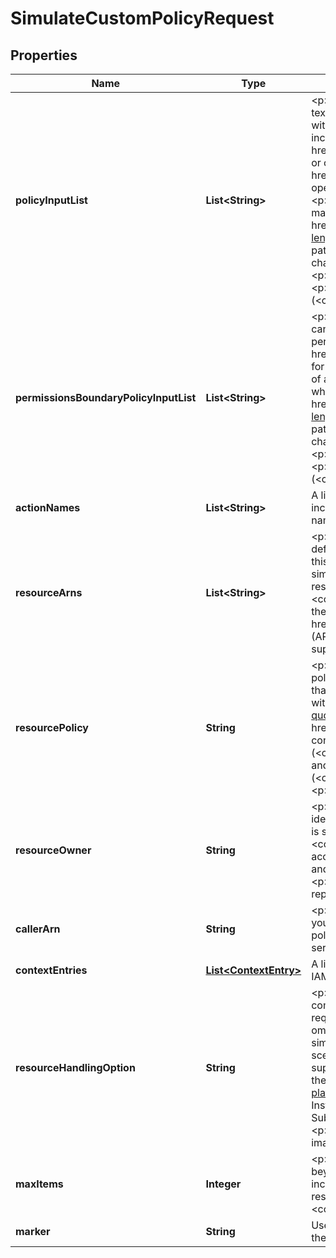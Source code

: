 

# SimulateCustomPolicyRequest


## Properties

| Name | Type | Description | Notes |
|------------ | ------------- | ------------- | -------------|
|**policyInputList** | **List&lt;String&gt;** | &lt;p&gt;A list of policy documents to include in the simulation. Each document is specified as a string containing the complete, valid JSON text of an IAM policy. Do not include any resource-based policies in this parameter. Any resource-based policy must be submitted with the &lt;code&gt;ResourcePolicy&lt;/code&gt; parameter. The policies cannot be \&quot;scope-down\&quot; policies, such as you could include in a call to &lt;a href&#x3D;\&quot;https://docs.aws.amazon.com/IAM/latest/APIReference/API_GetFederationToken.html\&quot;&gt;GetFederationToken&lt;/a&gt; or one of the &lt;a href&#x3D;\&quot;https://docs.aws.amazon.com/IAM/latest/APIReference/API_AssumeRole.html\&quot;&gt;AssumeRole&lt;/a&gt; API operations. In other words, do not use policies designed to restrict what a user can do while using the temporary credentials.&lt;/p&gt; &lt;p&gt;The maximum length of the policy document that you can pass in this operation, including whitespace, is listed below. To view the maximum character counts of a managed policy with no whitespaces, see &lt;a href&#x3D;\&quot;https://docs.aws.amazon.com/IAM/latest/UserGuide/reference_iam-quotas.html#reference_iam-quotas-entity-length\&quot;&gt;IAM and STS character quotas&lt;/a&gt;.&lt;/p&gt; &lt;p&gt;The &lt;a href&#x3D;\&quot;http://wikipedia.org/wiki/regex\&quot;&gt;regex pattern&lt;/a&gt; used to validate this parameter is a string of characters consisting of the following:&lt;/p&gt; &lt;ul&gt; &lt;li&gt; &lt;p&gt;Any printable ASCII character ranging from the space character (&lt;code&gt;\\u0020&lt;/code&gt;) through the end of the ASCII character range&lt;/p&gt; &lt;/li&gt; &lt;li&gt; &lt;p&gt;The printable characters in the Basic Latin and Latin-1 Supplement character set (through &lt;code&gt;\\u00FF&lt;/code&gt;)&lt;/p&gt; &lt;/li&gt; &lt;li&gt; &lt;p&gt;The special characters tab (&lt;code&gt;\\u0009&lt;/code&gt;), line feed (&lt;code&gt;\\u000A&lt;/code&gt;), and carriage return (&lt;code&gt;\\u000D&lt;/code&gt;)&lt;/p&gt; &lt;/li&gt; &lt;/ul&gt; |  |
|**permissionsBoundaryPolicyInputList** | **List&lt;String&gt;** | &lt;p&gt;The IAM permissions boundary policy to simulate. The permissions boundary sets the maximum permissions that an IAM entity can have. You can input only one permissions boundary when you pass a policy to this operation. For more information about permissions boundaries, see &lt;a href&#x3D;\&quot;https://docs.aws.amazon.com/IAM/latest/UserGuide/access_policies_boundaries.html\&quot;&gt;Permissions boundaries for IAM entities&lt;/a&gt; in the &lt;i&gt;IAM User Guide&lt;/i&gt;. The policy input is specified as a string that contains the complete, valid JSON text of a permissions boundary policy.&lt;/p&gt; &lt;p&gt;The maximum length of the policy document that you can pass in this operation, including whitespace, is listed below. To view the maximum character counts of a managed policy with no whitespaces, see &lt;a href&#x3D;\&quot;https://docs.aws.amazon.com/IAM/latest/UserGuide/reference_iam-quotas.html#reference_iam-quotas-entity-length\&quot;&gt;IAM and STS character quotas&lt;/a&gt;.&lt;/p&gt; &lt;p&gt;The &lt;a href&#x3D;\&quot;http://wikipedia.org/wiki/regex\&quot;&gt;regex pattern&lt;/a&gt; used to validate this parameter is a string of characters consisting of the following:&lt;/p&gt; &lt;ul&gt; &lt;li&gt; &lt;p&gt;Any printable ASCII character ranging from the space character (&lt;code&gt;\\u0020&lt;/code&gt;) through the end of the ASCII character range&lt;/p&gt; &lt;/li&gt; &lt;li&gt; &lt;p&gt;The printable characters in the Basic Latin and Latin-1 Supplement character set (through &lt;code&gt;\\u00FF&lt;/code&gt;)&lt;/p&gt; &lt;/li&gt; &lt;li&gt; &lt;p&gt;The special characters tab (&lt;code&gt;\\u0009&lt;/code&gt;), line feed (&lt;code&gt;\\u000A&lt;/code&gt;), and carriage return (&lt;code&gt;\\u000D&lt;/code&gt;)&lt;/p&gt; &lt;/li&gt; &lt;/ul&gt; |  [optional] |
|**actionNames** | **List&lt;String&gt;** | A list of names of API operations to evaluate in the simulation. Each operation is evaluated against each resource. Each operation must include the service identifier, such as &lt;code&gt;iam:CreateUser&lt;/code&gt;. This operation does not support using wildcards (*) in an action name. |  |
|**resourceArns** | **List&lt;String&gt;** | &lt;p&gt;A list of ARNs of Amazon Web Services resources to include in the simulation. If this parameter is not provided, then the value defaults to &lt;code&gt;*&lt;/code&gt; (all resources). Each API in the &lt;code&gt;ActionNames&lt;/code&gt; parameter is evaluated for each resource in this list. The simulation determines the access result (allowed or denied) of each combination and reports it in the response. You can simulate resources that don&#39;t exist in your account.&lt;/p&gt; &lt;p&gt;The simulation does not automatically retrieve policies for the specified resources. If you want to include a resource policy in the simulation, then you must include the policy as a string in the &lt;code&gt;ResourcePolicy&lt;/code&gt; parameter.&lt;/p&gt; &lt;p&gt;If you include a &lt;code&gt;ResourcePolicy&lt;/code&gt;, then it must be applicable to all of the resources included in the simulation or you receive an invalid input error.&lt;/p&gt; &lt;p&gt;For more information about ARNs, see &lt;a href&#x3D;\&quot;https://docs.aws.amazon.com/general/latest/gr/aws-arns-and-namespaces.html\&quot;&gt;Amazon Resource Names (ARNs)&lt;/a&gt; in the &lt;i&gt;Amazon Web Services General Reference&lt;/i&gt;.&lt;/p&gt; &lt;note&gt; &lt;p&gt;Simulation of resource-based policies isn&#39;t supported for IAM roles.&lt;/p&gt; &lt;/note&gt; |  [optional] |
|**resourcePolicy** | **String** | &lt;p&gt;A resource-based policy to include in the simulation provided as a string. Each resource in the simulation is treated as if it had this policy attached. You can include only one resource-based policy in a simulation.&lt;/p&gt; &lt;p&gt;The maximum length of the policy document that you can pass in this operation, including whitespace, is listed below. To view the maximum character counts of a managed policy with no whitespaces, see &lt;a href&#x3D;\&quot;https://docs.aws.amazon.com/IAM/latest/UserGuide/reference_iam-quotas.html#reference_iam-quotas-entity-length\&quot;&gt;IAM and STS character quotas&lt;/a&gt;.&lt;/p&gt; &lt;p&gt;The &lt;a href&#x3D;\&quot;http://wikipedia.org/wiki/regex\&quot;&gt;regex pattern&lt;/a&gt; used to validate this parameter is a string of characters consisting of the following:&lt;/p&gt; &lt;ul&gt; &lt;li&gt; &lt;p&gt;Any printable ASCII character ranging from the space character (&lt;code&gt;\\u0020&lt;/code&gt;) through the end of the ASCII character range&lt;/p&gt; &lt;/li&gt; &lt;li&gt; &lt;p&gt;The printable characters in the Basic Latin and Latin-1 Supplement character set (through &lt;code&gt;\\u00FF&lt;/code&gt;)&lt;/p&gt; &lt;/li&gt; &lt;li&gt; &lt;p&gt;The special characters tab (&lt;code&gt;\\u0009&lt;/code&gt;), line feed (&lt;code&gt;\\u000A&lt;/code&gt;), and carriage return (&lt;code&gt;\\u000D&lt;/code&gt;)&lt;/p&gt; &lt;/li&gt; &lt;/ul&gt; &lt;note&gt; &lt;p&gt;Simulation of resource-based policies isn&#39;t supported for IAM roles.&lt;/p&gt; &lt;/note&gt; |  [optional] |
|**resourceOwner** | **String** | &lt;p&gt;An ARN representing the Amazon Web Services account ID that specifies the owner of any simulated resource that does not identify its owner in the resource ARN. Examples of resource ARNs include an S3 bucket or object. If &lt;code&gt;ResourceOwner&lt;/code&gt; is specified, it is also used as the account owner of any &lt;code&gt;ResourcePolicy&lt;/code&gt; included in the simulation. If the &lt;code&gt;ResourceOwner&lt;/code&gt; parameter is not specified, then the owner of the resources and the resource policy defaults to the account of the identity provided in &lt;code&gt;CallerArn&lt;/code&gt;. This parameter is required only if you specify a resource-based policy and account that owns the resource is different from the account that owns the simulated calling user &lt;code&gt;CallerArn&lt;/code&gt;.&lt;/p&gt; &lt;p&gt;The ARN for an account uses the following syntax: &lt;code&gt;arn:aws:iam::&lt;i&gt;AWS-account-ID&lt;/i&gt;:root&lt;/code&gt;. For example, to represent the account with the 112233445566 ID, use the following ARN: &lt;code&gt;arn:aws:iam::112233445566-ID:root&lt;/code&gt;. &lt;/p&gt; |  [optional] |
|**callerArn** | **String** | &lt;p&gt;The ARN of the IAM user that you want to use as the simulated caller of the API operations. &lt;code&gt;CallerArn&lt;/code&gt; is required if you include a &lt;code&gt;ResourcePolicy&lt;/code&gt; so that the policy&#39;s &lt;code&gt;Principal&lt;/code&gt; element has a value to use in evaluating the policy.&lt;/p&gt; &lt;p&gt;You can specify only the ARN of an IAM user. You cannot specify the ARN of an assumed role, federated user, or a service principal.&lt;/p&gt; |  [optional] |
|**contextEntries** | [**List&lt;ContextEntry&gt;**](ContextEntry.md) | A list of context keys and corresponding values for the simulation to use. Whenever a context key is evaluated in one of the simulated IAM permissions policies, the corresponding value is supplied. |  [optional] |
|**resourceHandlingOption** | **String** | &lt;p&gt;Specifies the type of simulation to run. Different API operations that support resource-based policies require different combinations of resources. By specifying the type of simulation to run, you enable the policy simulator to enforce the presence of the required resources to ensure reliable simulation results. If your simulation does not match one of the following scenarios, then you can omit this parameter. The following list shows each of the supported scenario values and the resources that you must define to run the simulation.&lt;/p&gt; &lt;p&gt;Each of the EC2 scenarios requires that you specify instance, image, and security group resources. If your scenario includes an EBS volume, then you must specify that volume as a resource. If the EC2 scenario includes VPC, then you must supply the network interface resource. If it includes an IP subnet, then you must specify the subnet resource. For more information on the EC2 scenario options, see &lt;a href&#x3D;\&quot;https://docs.aws.amazon.com/AWSEC2/latest/UserGuide/ec2-supported-platforms.html\&quot;&gt;Supported platforms&lt;/a&gt; in the &lt;i&gt;Amazon EC2 User Guide&lt;/i&gt;.&lt;/p&gt; &lt;ul&gt; &lt;li&gt; &lt;p&gt; &lt;b&gt;EC2-VPC-InstanceStore&lt;/b&gt; &lt;/p&gt; &lt;p&gt;instance, image, security group, network interface&lt;/p&gt; &lt;/li&gt; &lt;li&gt; &lt;p&gt; &lt;b&gt;EC2-VPC-InstanceStore-Subnet&lt;/b&gt; &lt;/p&gt; &lt;p&gt;instance, image, security group, network interface, subnet&lt;/p&gt; &lt;/li&gt; &lt;li&gt; &lt;p&gt; &lt;b&gt;EC2-VPC-EBS&lt;/b&gt; &lt;/p&gt; &lt;p&gt;instance, image, security group, network interface, volume&lt;/p&gt; &lt;/li&gt; &lt;li&gt; &lt;p&gt; &lt;b&gt;EC2-VPC-EBS-Subnet&lt;/b&gt; &lt;/p&gt; &lt;p&gt;instance, image, security group, network interface, subnet, volume&lt;/p&gt; &lt;/li&gt; &lt;/ul&gt; |  [optional] |
|**maxItems** | **Integer** | &lt;p&gt;Use this only when paginating results to indicate the maximum number of items you want in the response. If additional items exist beyond the maximum you specify, the &lt;code&gt;IsTruncated&lt;/code&gt; response element is &lt;code&gt;true&lt;/code&gt;.&lt;/p&gt; &lt;p&gt;If you do not include this parameter, the number of items defaults to 100. Note that IAM might return fewer results, even when there are more results available. In that case, the &lt;code&gt;IsTruncated&lt;/code&gt; response element returns &lt;code&gt;true&lt;/code&gt;, and &lt;code&gt;Marker&lt;/code&gt; contains a value to include in the subsequent call that tells the service where to continue from.&lt;/p&gt; |  [optional] |
|**marker** | **String** | Use this parameter only when paginating results and only after you receive a response indicating that the results are truncated. Set it to the value of the &lt;code&gt;Marker&lt;/code&gt; element in the response that you received to indicate where the next call should start. |  [optional] |



